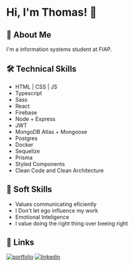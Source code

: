 # Hi, I'm Thomas! 👋


## 🚀 About Me
I'm a information systems student at FIAP. 


## 🛠 Technical Skills

- HTML | CSS | JS
- Typescript
- Sass
- React
- Firebase
- Node + Express
- JWT
- MongoDB Atlas + Mongoose
- Postgres
- Docker
- Sequelize
- Prisma
- Styled Components
- Clean Code and Clean Architecture

## 💬 Soft Skills

- Values communicating eficiently
- I Don't let ego influence my work
- Emotional Inteligence
- I value doing the right thing over beeing right


## 🔗 Links
[![portfolio](https://img.shields.io/badge/my_portfolio-000?style=for-the-badge&logo=ko-fi&logoColor=white)](https://www.thomasbouasli.dev/)
[![linkedin](https://img.shields.io/badge/linkedin-0A66C2?style=for-the-badge&logo=linkedin&logoColor=white)](https://www.linkedin.com/in/thomasbouasli/)

